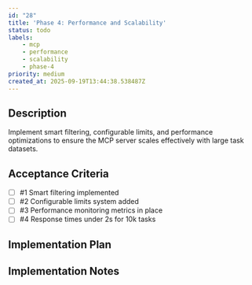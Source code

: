 ```yaml
---
id: "28"
title: 'Phase 4: Performance and Scalability'
status: todo
labels:
    - mcp
    - performance
    - scalability
    - phase-4
priority: medium
created_at: 2025-09-19T13:44:38.538487Z
---
```

## Description

Implement smart filtering, configurable limits, and performance optimizations to ensure the MCP server scales effectively with large task datasets.

## Acceptance Criteria
<!-- AC:BEGIN -->

- [ ] #1 Smart filtering implemented
- [ ] #2 Configurable limits system added
- [ ] #3 Performance monitoring metrics in place
- [ ] #4 Response times under 2s for 10k tasks

<!-- AC:END -->

## Implementation Plan



## Implementation Notes


